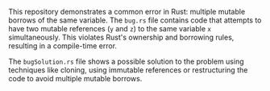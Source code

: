 This repository demonstrates a common error in Rust: multiple mutable borrows of the same variable.  The `bug.rs` file contains code that attempts to have two mutable references (`y` and `z`) to the same variable `x` simultaneously. This violates Rust's ownership and borrowing rules, resulting in a compile-time error.

The `bugSolution.rs` file shows a possible solution to the problem using techniques like cloning, using immutable references or restructuring the code to avoid multiple mutable borrows.
